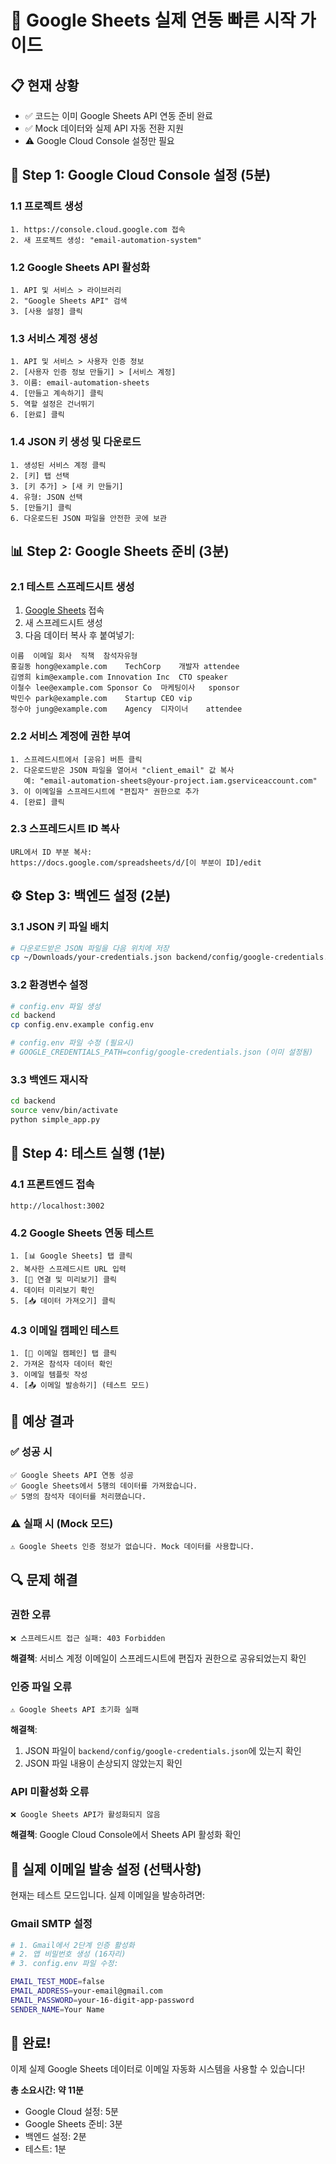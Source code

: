 # 🚀 Google Sheets 실제 연동 빠른 시작 가이드

## 📋 **현재 상황**
- ✅ 코드는 이미 Google Sheets API 연동 준비 완료
- ✅ Mock 데이터와 실제 API 자동 전환 지원
- ⚠️ Google Cloud Console 설정만 필요

## 🔧 **Step 1: Google Cloud Console 설정 (5분)**

### 1.1 프로젝트 생성
```
1. https://console.cloud.google.com 접속
2. 새 프로젝트 생성: "email-automation-system"
```

### 1.2 Google Sheets API 활성화
```
1. API 및 서비스 > 라이브러리
2. "Google Sheets API" 검색
3. [사용 설정] 클릭
```

### 1.3 서비스 계정 생성
```
1. API 및 서비스 > 사용자 인증 정보
2. [사용자 인증 정보 만들기] > [서비스 계정]
3. 이름: email-automation-sheets
4. [만들고 계속하기] 클릭
5. 역할 설정은 건너뛰기
6. [완료] 클릭
```

### 1.4 JSON 키 생성 및 다운로드
```
1. 생성된 서비스 계정 클릭
2. [키] 탭 선택
3. [키 추가] > [새 키 만들기]
4. 유형: JSON 선택
5. [만들기] 클릭
6. 다운로드된 JSON 파일을 안전한 곳에 보관
```

## 📊 **Step 2: Google Sheets 준비 (3분)**

### 2.1 테스트 스프레드시트 생성
1. [Google Sheets](https://sheets.google.com) 접속
2. 새 스프레드시트 생성
3. 다음 데이터 복사 후 붙여넣기:

```
이름	이메일	회사	직책	참석자유형
홍길동	hong@example.com	TechCorp	개발자	attendee
김영희	kim@example.com	Innovation Inc	CTO	speaker
이철수	lee@example.com	Sponsor Co	마케팅이사	sponsor
박민수	park@example.com	Startup	CEO	vip
정수아	jung@example.com	Agency	디자이너	attendee
```

### 2.2 서비스 계정에 권한 부여
```
1. 스프레드시트에서 [공유] 버튼 클릭
2. 다운로드받은 JSON 파일을 열어서 "client_email" 값 복사
   예: "email-automation-sheets@your-project.iam.gserviceaccount.com"
3. 이 이메일을 스프레드시트에 "편집자" 권한으로 추가
4. [완료] 클릭
```

### 2.3 스프레드시트 ID 복사
```
URL에서 ID 부분 복사:
https://docs.google.com/spreadsheets/d/[이 부분이 ID]/edit
```

## ⚙️ **Step 3: 백엔드 설정 (2분)**

### 3.1 JSON 키 파일 배치
```bash
# 다운로드받은 JSON 파일을 다음 위치에 저장
cp ~/Downloads/your-credentials.json backend/config/google-credentials.json
```

### 3.2 환경변수 설정
```bash
# config.env 파일 생성
cd backend
cp config.env.example config.env

# config.env 파일 수정 (필요시)
# GOOGLE_CREDENTIALS_PATH=config/google-credentials.json (이미 설정됨)
```

### 3.3 백엔드 재시작
```bash
cd backend
source venv/bin/activate
python simple_app.py
```

## 🧪 **Step 4: 테스트 실행 (1분)**

### 4.1 프론트엔드 접속
```
http://localhost:3002
```

### 4.2 Google Sheets 연동 테스트
```
1. [📊 Google Sheets] 탭 클릭
2. 복사한 스프레드시트 URL 입력
3. [🔗 연결 및 미리보기] 클릭
4. 데이터 미리보기 확인
5. [📥 데이터 가져오기] 클릭
```

### 4.3 이메일 캠페인 테스트
```
1. [🚀 이메일 캠페인] 탭 클릭
2. 가져온 참석자 데이터 확인
3. 이메일 템플릿 작성
4. [📤 이메일 발송하기] (테스트 모드)
```

## 🎯 **예상 결과**

### ✅ 성공 시
```
✅ Google Sheets API 연동 성공
✅ Google Sheets에서 5행의 데이터를 가져왔습니다.
✅ 5명의 참석자 데이터를 처리했습니다.
```

### ⚠️ 실패 시 (Mock 모드)
```
⚠️ Google Sheets 인증 정보가 없습니다. Mock 데이터를 사용합니다.
```

## 🔍 **문제 해결**

### 권한 오류
```
❌ 스프레드시트 접근 실패: 403 Forbidden
```
**해결책**: 서비스 계정 이메일이 스프레드시트에 편집자 권한으로 공유되었는지 확인

### 인증 파일 오류
```
⚠️ Google Sheets API 초기화 실패
```
**해결책**: 
1. JSON 파일이 `backend/config/google-credentials.json`에 있는지 확인
2. JSON 파일 내용이 손상되지 않았는지 확인

### API 미활성화 오류
```
❌ Google Sheets API가 활성화되지 않음
```
**해결책**: Google Cloud Console에서 Sheets API 활성화 확인

## 📧 **실제 이메일 발송 설정 (선택사항)**

현재는 테스트 모드입니다. 실제 이메일을 발송하려면:

### Gmail SMTP 설정
```bash
# 1. Gmail에서 2단계 인증 활성화
# 2. 앱 비밀번호 생성 (16자리)
# 3. config.env 파일 수정:

EMAIL_TEST_MODE=false
EMAIL_ADDRESS=your-email@gmail.com
EMAIL_PASSWORD=your-16-digit-app-password
SENDER_NAME=Your Name
```

## 🎉 **완료!**

이제 실제 Google Sheets 데이터로 이메일 자동화 시스템을 사용할 수 있습니다!

**총 소요시간: 약 11분**
- Google Cloud 설정: 5분
- Google Sheets 준비: 3분  
- 백엔드 설정: 2분
- 테스트: 1분
